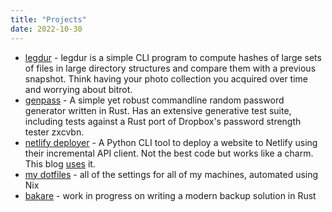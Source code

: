 ```yaml
---
title: "Projects"
date: 2022-10-30
---
```


- [legdur](https://sr.ht/~cyplo/legdur/) - legdur is a simple CLI program to compute hashes of large sets of files in large directory structures and compare them with a previous snapshot. Think having your photo collection you acquired over time and worrying about bitrot.
- [genpass](https://sr.ht/~cyplo/genpass/) - A simple yet robust commandline random password generator written in Rust. Has an extensive generative test suite, including tests against a Rust port of Dropbox's password strength tester zxcvbn.
- [netlify deployer](https://pypi.org/project/netlify-deployer/) - A Python CLI tool to deploy a website to Netlify using their incremental API client. Not the best code but works like a charm. This blog [uses](https://git.sr.ht/~cyplo/blog/tree/master/item/.build.yml#L21) it.
- [my dotfiles](https://sr.ht/~cyplo/dotfiles/) - all of the settings for all of my machines, automated using Nix
- [bakare](https://sr.ht/~cyplo/bakare/) - work in progress on writing a modern backup solution in Rust

